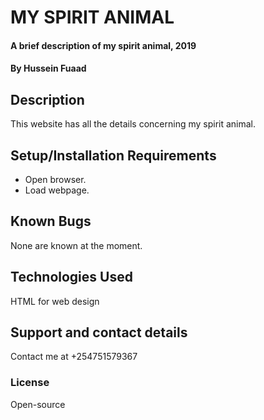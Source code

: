 # MY SPIRIT ANIMAL
#### A brief description of my spirit animal, 2019
#### By **Hussein Fuaad**
## Description
This website has all the details concerning my spirit animal.
## Setup/Installation Requirements
* Open browser.
* Load webpage.
## Known Bugs
None are known at the moment.
## Technologies Used
HTML for web design
## Support and contact details
Contact me at +254751579367
### License
Open-source
